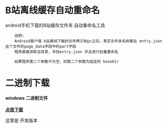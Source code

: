 # B站离线缓存自动重命名
android手机下载的B站缓存文件夹 自动重命名工具
```
    说明:
    Android客户端 b站离线下载的文件拷贝到pc之后，真实文件夹名称都在 entry.json 这个文件的page_data字段中的part字段
    程序直接读取当目录，寻找entry.json 并且进行批量重命名

    如果程序第二个参数不为空，则第二个参数为指定的 baseDir

```

# 二进制下载


   **windows 二进制文件** <br><br>
   [**点我下载**](b站离线文件自动重命名工具.exe)<br>

   这里是 开发版本 
